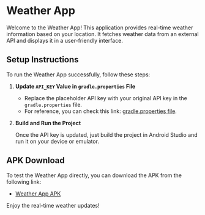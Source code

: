# Weather App

Welcome to the Weather App! This application provides real-time weather information based on your location. It fetches weather data from an external API and displays it in a user-friendly interface.

## Setup Instructions

To run the Weather App successfully, follow these steps:

1. **Update `API_KEY` Value in `gradle.properties` File**
   
   - Replace the placeholder API key with your original API key in the `gradle.properties` file.  
   - For reference, you can check this link: [gradle.properties file](https://github.com/AkashSingh1505/Weather-App/blob/master/gradle.properties).
   
2. **Build and Run the Project**

   Once the API key is updated, just build the project in Android Studio and run it on your device or emulator.

## APK Download

To test the Weather App directly, you can download the APK from the following link:

- [Weather App APK](https://drive.google.com/file/d/1FRz37bgp346WfThPl6_N4lOcDtwGZUvU/view?usp=sharing)

Enjoy the real-time weather updates!
